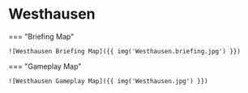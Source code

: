 # Westhausen

=== "Briefing Map"

    ![Westhausen Briefing Map]({{ img('Westhausen.briefing.jpg') }})

=== "Gameplay Map"

    ![Westhausen Gameplay Map]({{ img('Westhausen.jpg') }})
